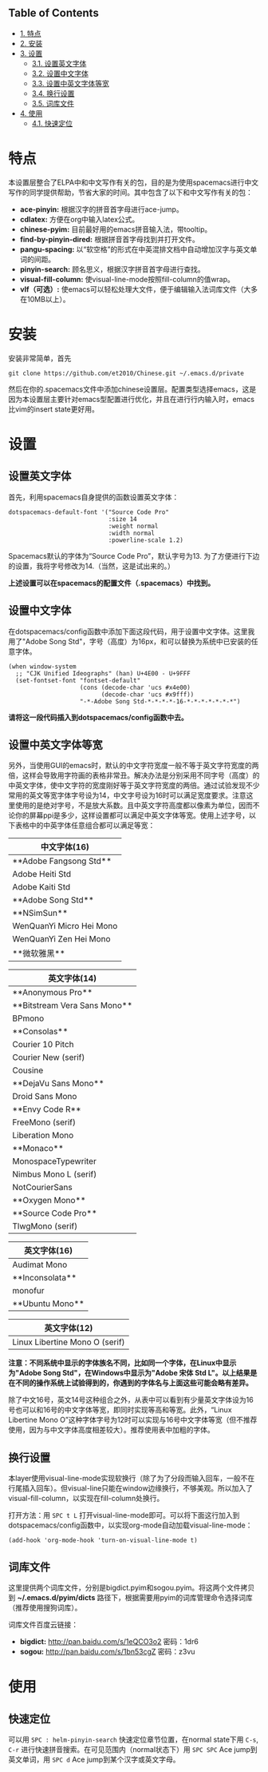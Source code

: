 <div id="table-of-contents">
<h2>Table of Contents</h2>
<div id="text-table-of-contents">
<ul>
<li><a href="#sec-1">1. 特点</a></li>
<li><a href="#sec-2">2. 安装</a></li>
<li><a href="#sec-3">3. 设置</a>
<ul>
<li><a href="#sec-3-1">3.1. 设置英文字体</a></li>
<li><a href="#sec-3-2">3.2. 设置中文字体</a></li>
<li><a href="#sec-3-3">3.3. 设置中英文字体等宽</a></li>
<li><a href="#sec-3-4">3.4. 换行设置</a></li>
<li><a href="#sec-3-5">3.5. 词库文件</a></li>
</ul>
</li>
<li><a href="#sec-4">4. 使用</a>
<ul>
<li><a href="#sec-4-1">4.1. 快速定位</a></li>
</ul>
</li>
</ul>
</div>
</div>

# 特点<a id="sec-1" name="sec-1"></a>

本设置层整合了ELPA中和中文写作有关的包，目的是为使用spacemacs进行中文写作的同学提供帮助，节省大家的时间。其中包含了以下和中文写作有关的包：

-   **ace-pinyin:** 根据汉字的拼音首字母进行ace-jump。
-   **cdlatex:** 方便在org中输入latex公式。
-   **chinese-pyim:** 目前最好用的emacs拼音输入法，带tooltip。
-   **find-by-pinyin-dired:** 根据拼音首字母找到并打开文件。
-   **pangu-spacing:** 以“软空格”的形式在中英混排文档中自动增加汉字与英文单词的间距。
-   **pinyin-search:** 顾名思义，根据汉字拼音首字母进行查找。
-   **visual-fill-column:** 使visual-line-mode按照fill-column的值wrap。
-   **vlf（可选）:** 使emacs可以轻松处理大文件，便于编辑输入法词库文件（大多在10MB以上）。

# 安装<a id="sec-2" name="sec-2"></a>

安装非常简单，首先

    git clone https://github.com/et2010/Chinese.git ~/.emacs.d/private

然后在你的.spacemacs文件中添加chinese设置层。配置类型选择emacs，这是因为本设置层主要针对emacs型配置进行优化，并且在进行行内输入时，emacs比vim的insert state更好用。

# 设置<a id="sec-3" name="sec-3"></a>

## 设置英文字体<a id="sec-3-1" name="sec-3-1"></a>

首先，利用spacemacs自身提供的函数设置英文字体：

    dotspacemacs-default-font '("Source Code Pro"
                                :size 14
                                :weight normal
                                :width normal
                                :powerline-scale 1.2)

Spacemacs默认的字体为“Source Code Pro”，默认字号为13. 为了方便进行下边的设置，我将字号修改为14.（当然，这是试出来的。）

**上述设置可以在spacemacs的配置文件（.spacemacs）中找到。**

## 设置中文字体<a id="sec-3-2" name="sec-3-2"></a>

在dotspacemacs/config函数中添加下面这段代码，用于设置中文字体。这里我用了"Adobe Song Std"，字号（高度）为16px，和可以替换为系统中已安装的任意字体。

    (when window-system
      ;; "CJK Unified Ideographs" (han) U+4E00 - U+9FFF
      (set-fontset-font "fontset-default"
                        (cons (decode-char 'ucs #x4e00)
                              (decode-char 'ucs #x9fff))
                        "-*-Adobe Song Std-*-*-*-*-16-*-*-*-*-*-*-*")

**请将这一段代码插入到dotspacemacs/config函数中去。**

## 设置中英文字体等宽<a id="sec-3-3" name="sec-3-3"></a>

另外，当使用GUI的emacs时，默认的中文字符宽度一般不等于英文字符宽度的两倍，这样会导致用字符画的表格非常丑。解决办法是分别采用不同字号（高度）的中英文字体，使中文字符的宽度刚好等于英文字符宽度的两倍。通过试验发现不少常用的英文等宽字体字号设为14，中文字号设为16时可以满足宽度要求。注意这里使用的是绝对字号，不是放大系数。且中英文字符高度都以像素为单位，因而不论你的屏幕ppi是多少，这样设置都可以满足中英文字体等宽。使用上述字号，以下表格中的中英字体任意组合都可以满足等宽：

<table>

<colgroup>
<col  class="left" />
</colgroup>
<thead>
<tr>
<th scope="col" class="left">中文字体(16)</th>
</tr>
</thead>

<tbody>
<tr>
<td class="left">**Adobe Fangsong Std**</td>
</tr>


<tr>
<td class="left">Adobe Heiti Std</td>
</tr>


<tr>
<td class="left">Adobe Kaiti Std</td>
</tr>


<tr>
<td class="left">**Adobe Song Std**</td>
</tr>


<tr>
<td class="left">**NSimSun**</td>
</tr>


<tr>
<td class="left">WenQuanYi Micro Hei Mono</td>
</tr>


<tr>
<td class="left">WenQuanYi Zen Hei Mono</td>
</tr>


<tr>
<td class="left">**微软雅黑**</td>
</tr>
</tbody>
</table>

<table>

<colgroup>
<col  class="left" />
</colgroup>
<thead>
<tr>
<th scope="col" class="left">英文字体(14)</th>
</tr>
</thead>

<tbody>
<tr>
<td class="left">**Anonymous Pro**</td>
</tr>


<tr>
<td class="left">**Bitstream Vera Sans Mono**</td>
</tr>


<tr>
<td class="left">BPmono</td>
</tr>


<tr>
<td class="left">**Consolas**</td>
</tr>


<tr>
<td class="left">Courier 10 Pitch</td>
</tr>


<tr>
<td class="left">Courier New (serif)</td>
</tr>


<tr>
<td class="left">Cousine</td>
</tr>


<tr>
<td class="left">**DejaVu Sans Mono**</td>
</tr>


<tr>
<td class="left">Droid Sans Mono</td>
</tr>


<tr>
<td class="left">**Envy Code R**</td>
</tr>


<tr>
<td class="left">FreeMono (serif)</td>
</tr>


<tr>
<td class="left">Liberation Mono</td>
</tr>


<tr>
<td class="left">**Monaco**</td>
</tr>


<tr>
<td class="left">MonospaceTypewriter</td>
</tr>


<tr>
<td class="left">Nimbus Mono L (serif)</td>
</tr>


<tr>
<td class="left">NotCourierSans</td>
</tr>


<tr>
<td class="left">**Oxygen Mono**</td>
</tr>


<tr>
<td class="left">**Source Code Pro**</td>
</tr>


<tr>
<td class="left">TlwgMono (serif)</td>
</tr>
</tbody>
</table>

<table>

<colgroup>
<col  class="left" />
</colgroup>
<thead>
<tr>
<th scope="col" class="left">英文字体(16)</th>
</tr>
</thead>

<tbody>
<tr>
<td class="left">Audimat Mono</td>
</tr>


<tr>
<td class="left">**Inconsolata**</td>
</tr>


<tr>
<td class="left">monofur</td>
</tr>


<tr>
<td class="left">**Ubuntu Mono**</td>
</tr>
</tbody>
</table>

<table>

<colgroup>
<col  class="left" />
</colgroup>
<thead>
<tr>
<th scope="col" class="left">英文字体(12)</th>
</tr>
</thead>

<tbody>
<tr>
<td class="left">Linux Libertine Mono O (serif)</td>
</tr>
</tbody>
</table>

**注意：不同系统中显示的字体族名不同，比如同一个字体，在Linux中显示为"Adobe Song Std"，在Windows中显示为"Adobe 宋体 Std L"。以上结果是在不同的操作系统上试验得到的，你遇到的字体名与上面这些可能会略有差异。**

除了中文16号，英文14号这种组合之外，从表中可以看到有少量英文字体设为16号也可以和16号的中文字体等宽，即同时实现等高和等宽。此外，“Linux Libertine Mono O”这种字体字号为12时可以实现与16号中文字体等宽（但不推荐使用，因为与中文字体高度相差较大）。推荐使用表中加粗的字体。

## 换行设置<a id="sec-3-4" name="sec-3-4"></a>

本layer使用visual-line-mode实现软换行（除了为了分段而输入回车，一般不在行尾插入回车）。但visual-line只能在window边缘换行，不够美观。所以加入了visual-fill-column，以实现在fill-column处换行。

打开方法：用 `SPC t L` 打开visual-line-mode即可。可以将下面这行加入到dotspacemacs/config函数中，以实现org-mode自动加载visual-line-mode：

    (add-hook 'org-mode-hook 'turn-on-visual-line-mode t)

## 词库文件<a id="sec-3-5" name="sec-3-5"></a>

这里提供两个词库文件，分别是bigdict.pyim和sogou.pyim。将这两个文件拷贝到 **~/.emacs.d/pyim/dicts** 路径下，根据需要用pyim的词库管理命令选择词库（推荐使用搜狗词库）。

词库文件百度云链接：
-   **bigdict:** <http://pan.baidu.com/s/1eQCO3o2> 密码：1dr6
-   **sogou:** <http://pan.baidu.com/s/1bn53cgZ> 密码：z3vu

# 使用<a id="sec-4" name="sec-4"></a>

## 快速定位<a id="sec-4-1" name="sec-4-1"></a>

可以用 `SPC : helm-pinyin-search` 快速定位章节位置，在normal state下用 `C-s`, `C-r` 进行快速拼音搜索。在可见范围内（normal状态下）用 `SPC SPC` Ace jump到英文单词，用 `SPC d` Ace jump到某个汉字或英文字母。
